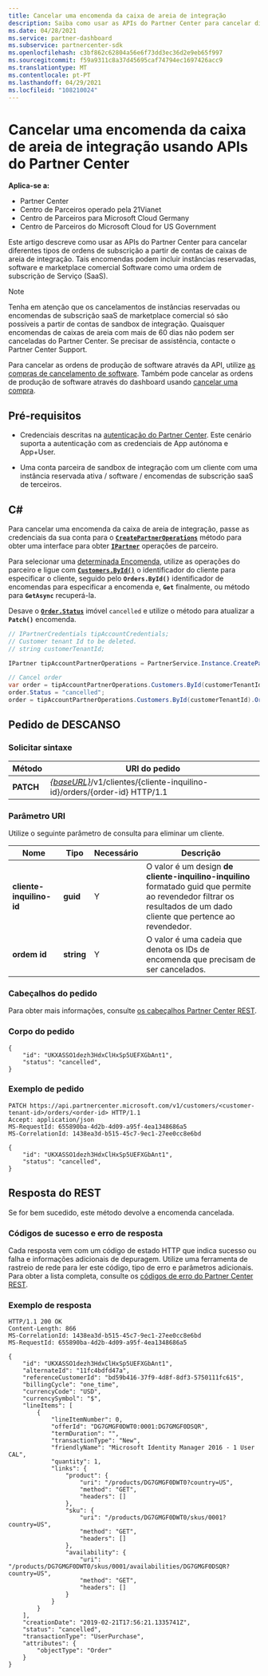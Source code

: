```yaml
---
title: Cancelar uma encomenda da caixa de areia de integração
description: Saiba como usar as APIs do Partner Center para cancelar diferentes tipos de pedidos de subscrição a partir de contas de caixas de areia de integração.
ms.date: 04/28/2021
ms.service: partner-dashboard
ms.subservice: partnercenter-sdk
ms.openlocfilehash: c3bf862c62804a56e6f73dd3ec36d2e9eb65f997
ms.sourcegitcommit: f59a9311c8a37d45695caf74794ec1697426acc9
ms.translationtype: MT
ms.contentlocale: pt-PT
ms.lasthandoff: 04/29/2021
ms.locfileid: "108210024"
---
```

# <a name="cancel-an-order-from-the-integration-sandbox-using-partner-center-apis"></a>Cancelar uma encomenda da caixa de areia de integração usando APIs do Partner Center

**Aplica-se a:**

- Partner Center
- Centro de Parceiros operado pela 21Vianet
- Centro de Parceiros para Microsoft Cloud Germany
- Centro de Parceiros do Microsoft Cloud for US Government

Este artigo descreve como usar as APIs do Partner Center para cancelar diferentes tipos de ordens de subscrição a partir de contas de caixas de areia de integração. Tais encomendas podem incluir instâncias reservadas, software e marketplace comercial Software como uma ordem de subscrição de Serviço (SaaS).

>[!NOTE] 
>Tenha em atenção que os cancelamentos de instâncias reservadas ou encomendas de subscrição saaS de marketplace comercial só são possíveis a partir de contas de sandbox de integração. Quaisquer encomendas de caixas de areia com mais de 60 dias não podem ser canceladas do Partner Center. Se precisar de assistência, contacte o Partner Center Support. 

Para cancelar as ordens de produção de software através da API, utilize [as compras de cancelamento de software](cancel-software-purchases.md).
Também pode cancelar as ordens de produção de software através do dashboard usando [cancelar uma compra](/partner-center/csp-software-subscriptions).

## <a name="prerequisites"></a>Pré-requisitos

- Credenciais descritas na [autenticação do Partner Center](partner-center-authentication.md). Este cenário suporta a autenticação com as credenciais de App autónoma e App+User.

- Uma conta parceira de sandbox de integração com um cliente com uma instância reservada ativa / software / encomendas de subscrição saaS de terceiros.

## <a name="c"></a>C\#

Para cancelar uma encomenda da caixa de areia de integração, passe as credenciais da sua conta para o [**`CreatePartnerOperations`**](/dotnet/api/microsoft.store.partnercenter.partnerservice.instance) método para obter uma interface para obter [**`IPartner`**](/dotnet/api/microsoft.store.partnercenter.ipartner) operações de parceiro.

Para selecionar uma [determinada Encomenda](order-resources.md#order), utilize as operações do parceiro e ligue com [**`Customers.ById()`**](/dotnet/api/microsoft.store.partnercenter.customers.icustomercollection.byid) o identificador do cliente para especificar o cliente, seguido pelo **`Orders.ById()`** identificador de encomendas para especificar a encomenda e, **`Get`** finalmente, ou método para **`GetAsync`** recuperá-la.

Desave o [**`Order.Status`**](order-resources.md#order) imóvel `cancelled` e utilize o método para atualizar a **`Patch()`** encomenda.

``` csharp
// IPartnerCredentials tipAccountCredentials;
// Customer tenant Id to be deleted.
// string customerTenantId;

IPartner tipAccountPartnerOperations = PartnerService.Instance.CreatePartnerOperations(tipAccountCredentials);

// Cancel order
var order = tipAccountPartnerOperations.Customers.ById(customerTenantId).Orders.ById(orderId).Get();
order.Status = "cancelled";
order = tipAccountPartnerOperations.Customers.ById(customerTenantId).Orders.ById(orderId).Patch(order);

```

## <a name="rest-request"></a>Pedido de DESCANSO

### <a name="request-syntax"></a>Solicitar sintaxe

| Método     | URI do pedido                                                                            |
|------------|----------------------------------------------------------------------------------------|
| **PATCH** | [*{baseURL}*](partner-center-rest-urls.md)/v1/clientes/{cliente-inquilino-id}/orders/{order-id} HTTP/1.1 |

### <a name="uri-parameter"></a>Parâmetro URI

Utilize o seguinte parâmetro de consulta para eliminar um cliente.

| Nome                   | Tipo     | Necessário | Descrição                                                                                                                                            |
|------------------------|----------|----------|--------------------------------------------------------------------------------------------------------------------------------------------------------|
| **cliente-inquilino-id** | **guid** | Y        | O valor é um design **de cliente-inquilino-inquilino** formatado guid que permite ao revendedor filtrar os resultados de um dado cliente que pertence ao revendedor. |
| **ordem id** | **string** | Y        | O valor é uma cadeia que denota os IDs de encomenda que precisam de ser cancelados. |

### <a name="request-headers"></a>Cabeçalhos do pedido

Para obter mais informações, consulte [os cabeçalhos Partner Center REST](headers.md).

### <a name="request-body"></a>Corpo do pedido

```http
{
    "id": "UKXASSO1dezh3HdxClHxSp5UEFXGbAnt1",
    "status": "cancelled",
}
```

### <a name="request-example"></a>Exemplo de pedido

```http
PATCH https://api.partnercenter.microsoft.com/v1/customers/<customer-tenant-id>/orders/<order-id> HTTP/1.1
Accept: application/json
MS-RequestId: 655890ba-4d2b-4d09-a95f-4ea1348686a5
MS-CorrelationId: 1438ea3d-b515-45c7-9ec1-27ee0cc8e6bd

{
    "id": "UKXASSO1dezh3HdxClHxSp5UEFXGbAnt1",
    "status": "cancelled",
}
```

## <a name="rest-response"></a>Resposta do REST

Se for bem sucedido, este método devolve a encomenda cancelada.

### <a name="response-success-and-error-codes"></a>Códigos de sucesso e erro de resposta

Cada resposta vem com um código de estado HTTP que indica sucesso ou falha e informações adicionais de depuragem. Utilize uma ferramenta de rastreio de rede para ler este código, tipo de erro e parâmetros adicionais. Para obter a lista completa, consulte os [códigos de erro do Partner Center REST](error-codes.md).

### <a name="response-example"></a>Exemplo de resposta

```http
HTTP/1.1 200 OK
Content-Length: 866
MS-CorrelationId: 1438ea3d-b515-45c7-9ec1-27ee0cc8e6bd
MS-RequestId: 655890ba-4d2b-4d09-a95f-4ea1348686a5

{
    "id": "UKXASSO1dezh3HdxClHxSp5UEFXGbAnt1",
    "alternateId": "11fc4bdfd47a",
    "referenceCustomerId": "bd59b416-37f9-4d8f-8df3-5750111fc615",
    "billingCycle": "one_time",
    "currencyCode": "USD",
    "currencySymbol": "$",
    "lineItems": [
        {
            "lineItemNumber": 0,
            "offerId": "DG7GMGF0DWT0:0001:DG7GMGF0DSQR",
            "termDuration": "",
            "transactionType": "New",
            "friendlyName": "Microsoft Identity Manager 2016 - 1 User CAL",
            "quantity": 1,
            "links": {
                "product": {
                    "uri": "/products/DG7GMGF0DWT0?country=US",
                    "method": "GET",
                    "headers": []
                },
                "sku": {
                    "uri": "/products/DG7GMGF0DWT0/skus/0001?country=US",
                    "method": "GET",
                    "headers": []
                },
                "availability": {
                    "uri": "/products/DG7GMGF0DWT0/skus/0001/availabilities/DG7GMGF0DSQR?country=US",
                    "method": "GET",
                    "headers": []
                }
            }
        }
    ],
    "creationDate": "2019-02-21T17:56:21.1335741Z",
    "status": "cancelled",
    "transactionType": "UserPurchase",
    "attributes": {
        "objectType": "Order"
    }
}
```

